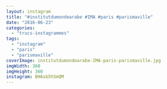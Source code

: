 ```yaml
---
layout: instagram
title: "#institutdumondearabe #IMA #paris #parismaville"
date: "2016-06-23"
categories: 
  - "trucs-instagrammes"
tags: 
  - "instagram"
  - "paris"
  - "parismaville"
coverImage: institutdumondearabe-IMA-paris-parismaville.jpg
imgWidth: 360
imgHeight: 360
instagram: BHAsb5hSmQM
---
```

